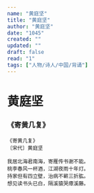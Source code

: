 ```yaml
---
name: "黄庭坚"
title: "黄庭坚"
author: "黄庭坚"
date: "1045"
created: ""
updated: ""
draft: false
read: "1"
tags: ["人物/诗人/中国/背诵"]
---
```


# 黄庭坚

### 《寄黄几复》
```
《寄黄几复》
〔宋代〕黄庭坚

我居北海君南海，寄雁传书谢不能。
桃李春风一杯酒，江湖夜雨十年灯。
持家但有四立壁，治病不蕲三折肱。
想见读书头已白，隔溪猿哭瘴溪藤。
```